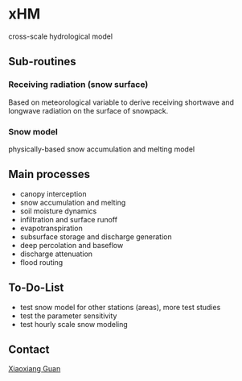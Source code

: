 # xHM
cross-scale hydrological model
## Sub-routines
### Receiving radiation (snow surface)
Based on meteorological variable to derive receiving shortwave and longwave radiation on 
the surface of snowpack.


### Snow model
physically-based snow accumulation and melting model


## Main processes
- canopy interception
- snow accumulation and melting
- soil moisture dynamics
- infiltration and surface runoff
- evapotranspiration
- subsurface storage and discharge generation
- deep percolation and baseflow
- discharge attenuation 
- flood routing

## To-Do-List
- test snow model for other stations (areas), more test studies
- test the parameter sensitivity
- test hourly scale snow modeling 

## Contact
[Xiaoxiang Guan](https://www.gfz-potsdam.de/staff/guan.xiaoxiang/sec44)
